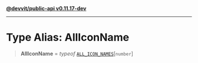 [**@devvit/public-api v0.11.17-dev**](../README.md)

---

# Type Alias: AllIconName

> **AllIconName** = _typeof_ [`ALL_ICON_NAMES`](../variables/ALL_ICON_NAMES.md)\[`number`\]
